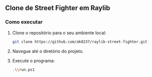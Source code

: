 ## Clone de Street Fighter em Raylib

### Como executar

1. Clone o repositório para o seu ambiente local:

    ```bash
    git clone https://github.com/ak0237/raylib-street-fighter.git
    ```

2. Navegue até o diretório do projeto.

3. Execute o programa:

    ```bash
    .\\run.ps1
    ```